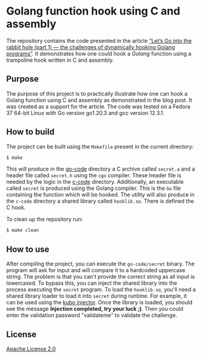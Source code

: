 # Golang function hook using C and assembly

The repository contains the code presented in the article [“Let’s Go into the rabbit hole (part 1) — the challenges of dynamically hooking Golang programs”](). It demonstrates how one could hook a *Golang* function using a trampoline hook written in C and assembly.


## Purpose

The purpose of this project is to practically illustrate how one can hook a Golang function using C
and assembly as demonstrated in the blog post. It was created as a support for the article. The code was tested on a Fedora 37 64-bit Linux with Go version go1.20.3 and gcc version 12.3.1.

## How to build 
The project can be built using the `Makefile` present in the current directory:

```bash
$ make
```

This will produce in the [go-code](./go-code/) directory a C archive called `secret.a` and a header file called `secret.h` using the `cgo` compiler. These header file is needed by the logic in the [c-code](./c-code/) directory. Additionally, an executable called `secret` is produced using the Golang compiler. This is the `Go` file containing the function which will be hooked.
The utility will also produce in the `c-code` directory a shared library called `hooklib.so`. There is defined the C hook. 

To clean up the repository run:
```bash
$ make clean
```

## How to use
After compiling the project, you can execute the `go-code/secret` binary. The program will ask for input and will compare it to a hardcoded uppercase string. The problem is that you can't provide the correct string as all input is lowercased. To bypass this, you can inject the shared library into the process executing the 
`secret` program.
To load the `hooklib.so`, you'll need a shared library loader to load it into `secret` during runtime.
For example, it can be used using the [kubo injector](https://github.com/kubo/injector). Once the library is loaded, you should see the message **Injection completed, try your luck ;)**. Then you could enter the validation password "validateme" to validate the challenge.


## License

[Apache License 2.0](./LICENSE)


